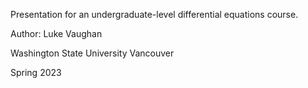 Presentation for an undergraduate-level differential equations course.

Author: Luke Vaughan

Washington State University Vancouver

Spring 2023
